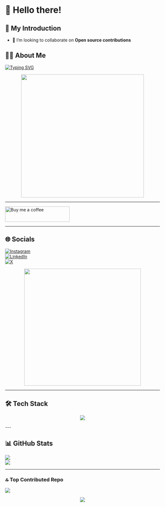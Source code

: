 # 👋 Hello there! 
 
## 🧠 My Introduction 

- 👯 I’m looking to collaborate on **Open source contributions**

## 🙏🏾 About Me

[![Typing SVG](https://readme-typing-svg.demolab.com?font=Fira+Code&pause=1000&color=22C55E&width=435&lines=I'm+Manu+Clarence+Dankwa!;Electrical+Engineering+Student+⚡;Aspiring+Tech+Expert+%F0%9F%92%BB;Software+Engineer+%F0%9F%A7%91%E2%80%8D%F0%9F%92%BB;AI+and+Data+Explorer+%F0%9F%94%8D)](https://git.io/typing-svg)

<div align="center">
  <img src="https://media.giphy.com/media/v1.Y2lkPTc5MGI3NjExdTFldjF2d3BpdDI1amF4ZzRoZWxsaDBxb2doZDIyNnB0YzB0bG1jMCZjdD1n/WFZvB7VIXBgiz3oDXE/giphy.gif" width="400" />
</div>

---

<a href="https://buymeacoffee.com/manuclarann">
  <img src="https://cdn.buymeacoffee.com/buttons/v2/default-green.png" width="210" height="50" alt="Buy me a coffee" />
</a>

---

## 🌐 Socials

[![Instagram](https://img.shields.io/badge/Instagram-%23E4405F.svg?logo=Instagram&logoColor=white)](https://instagram.com/_i.am.clarence_)  
[![LinkedIn](https://img.shields.io/badge/LinkedIn-%230077B5.svg?logo=linkedin&logoColor=white)](https://linkedin.com/in/clarence-dankwa-manu-73a3b9313/)  
[![X](https://img.shields.io/badge/X-black.svg?logo=X&logoColor=white)](https://x.com/thenme_clarence)

<div align="center">
  <img src="https://media.giphy.com/media/v1.Y2lkPTc5MGI3NjExazdrbDhvdGFuNjhzOWY4OTJoZ3BuZHN2YzM1dWNsdG4yemE5cW03aCZjdD1n/26tn33aiTi1jkl6H6/giphy.gif" width="380" />
</div>

---

## 🛠 Tech Stack

<p align="center">
  <img src="https://skillicons.dev/icons?i=js,ts,react,python,java,cpp,mysql,html,css,figma,vscode,github,git,linux,wordpress" />
</p>
---

## 📊 GitHub Stats

![](https://github-readme-stats.vercel.app/api?username=umclarence1&theme=vue-dark&hide_border=false&include_all_commits=false&count_private=false)  
![](https://github-readme-streak-stats.herokuapp.com/?user=umclarence1&theme=vue-dark&hide_border=false)

---

### 🔝 Top Contributed Repo

![](https://github-contributor-stats.vercel.app/api?username=umclarence1&limit=5&theme=dark&combine_all_yearly_contributions=true)

<div align="center">
  <img src="https://camo.githubusercontent.com/87fbe3abb84d5f5d6790f6ff595f7a889b3f3c0035f5beeafaef0d11042addfd/68747470733a2f2f6d656469612e74656e6f722e636f6d2f696d616765732f30333732366366393734313732343931643561333438643061633235313235622f74656e6f722e676966" />
</div>
